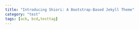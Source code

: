 ```yaml
---
title: "Introducing Shiori: A Bootstrap-Based Jekyll Theme"
category: "test"
tags: [acb, bcd,testtag]
---
```



